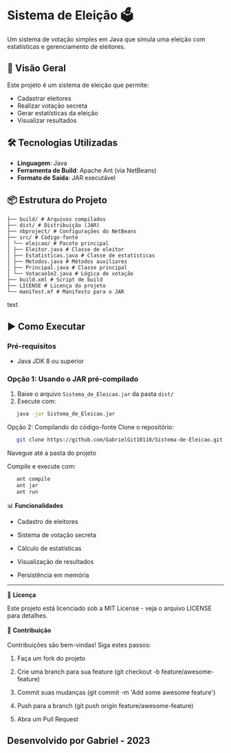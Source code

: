 # Sistema de Eleição 🗳️

Um sistema de votação simples em Java que simula uma eleição com estatísticas e gerenciamento de eleitores.

## 📌 Visão Geral

Este projeto é um sistema de eleição que permite:
- Cadastrar eleitores
- Realizar votação secreta
- Gerar estatísticas da eleição
- Visualizar resultados

## 🛠️ Tecnologias Utilizadas
- **Linguagem**: Java
- **Ferramenta de Build**: Apache Ant (via NetBeans)
- **Formato de Saída**: JAR executável

## 📦 Estrutura do Projeto

```
├── build/ # Arquivos compilados
├── dist/ # Distribuição (JAR)
├── nbproject/ # Configurações do NetBeans
├── src/ # Código-fonte
│ └── eleicao/ # Pacote principal
│ ├── Eleitor.java # Classe de eleitor
│ ├── Estatisticas.java # Classe de estatísticas
│ ├── Metodos.java # Métodos auxiliares
│ ├── Principal.java # Classe principal
│ └── Votacao1e2.java # Lógica de votação
├── build.xml # Script de build
├── LICENSE # Licença do projeto
└── manifest.mf # Manifesto para o JAR
```
text

## ▶️ Como Executar

### Pré-requisitos
- Java JDK 8 ou superior

### Opção 1: Usando o JAR pré-compilado
1. Baixe o arquivo `Sistema_de_Eleicao.jar` da pasta `dist/`
2. Execute com:
```bash
   java -jar Sistema_de_Eleicao.jar
```

Opção 2: Compilando do código-fonte
Clone o repositório:
```bash
   git clone https://github.com/GabrielGit10110/Sistema-de-Eleicao.git
``` 
Navegue até a pasta do projeto

Compile e execute com:

```bash
   ant compile
   ant jar
   ant run
```

📊 **Funcionalidades**

- Cadastro de eleitores

- Sistema de votação secreta

- Cálculo de estatísticas

- Visualização de resultados

- Persistência em memória

---
📄 **Licença**

Este projeto está licenciado sob a MIT License - veja o arquivo LICENSE para detalhes.
<br><br>
👥 **Contribuição** <br><br>
Contribuições são bem-vindas! Siga estes passos:

1. Faça um fork do projeto

2. Crie uma branch para sua feature (git checkout -b feature/awesome-feature)

3. Commit suas mudanças (git commit -m 'Add some awesome feature')

4. Push para a branch (git push origin feature/awesome-feature)

5. Abra um Pull Request

## Desenvolvido por Gabriel - 2023
